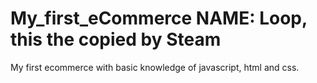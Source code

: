 # My_first_eCommerce NAME: Loop, this the copied by Steam
My first ecommerce with basic knowledge of javascript, html and css. 
